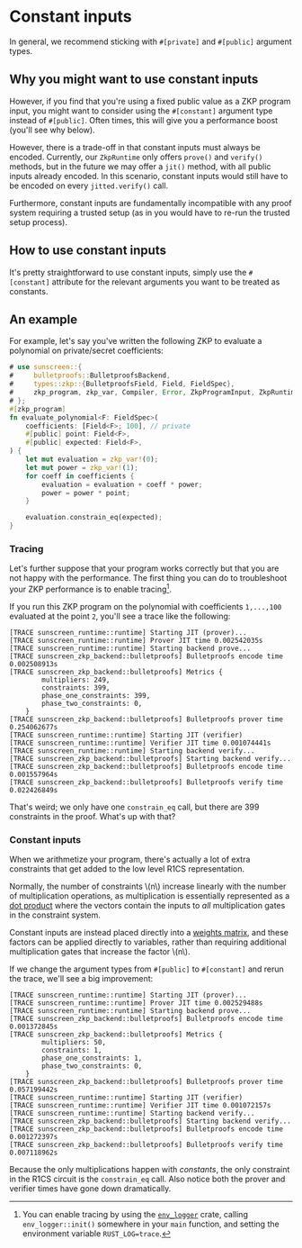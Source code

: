 # Constant inputs

In general, we recommend sticking with `#[private]` and `#[public]` argument
types. 

## Why you might want to use constant inputs

However, if you find that you're using a fixed public value as a ZKP program input, you might want to consider using the `#[constant]` argument type instead of `#[public]`. Often times, this will give you a performance boost (you'll see why below).

However, there is a trade-off in that constant inputs must always be encoded.
Currently, our `ZkpRuntime` only offers `prove()` and `verify()` methods, but in the
future we may offer a `jit()` method, with all public inputs already encoded.
In this scenario, constant inputs would still have to be encoded on every
`jitted.verify()` call.

Furthermore, constant inputs are fundamentally incompatible with any proof
system requiring a trusted setup (as in you would have to re-run the trusted setup process). 

## How to use constant inputs

It's pretty straightforward to use constant inputs, simply use the `#[constant]` attribute for the relevant arguments you want to be treated as constants.

## An example

For example, let's say you've written the following ZKP to evaluate a polynomial
on private/secret coefficients:

```rust
# use sunscreen::{
#     bulletproofs::BulletproofsBackend,
#     types::zkp::{BulletproofsField, Field, FieldSpec},
#     zkp_program, zkp_var, Compiler, Error, ZkpProgramInput, ZkpRuntime,
# };
#[zkp_program]
fn evaluate_polynomial<F: FieldSpec>(
    coefficients: [Field<F>; 100], // private
    #[public] point: Field<F>,
    #[public] expected: Field<F>,
) {
    let mut evaluation = zkp_var!(0);
    let mut power = zkp_var!(1);
    for coeff in coefficients {
        evaluation = evaluation + coeff * power;
        power = power * point;
    }

    evaluation.constrain_eq(expected);
}
```

### Tracing

Let's further suppose that your program works correctly but that you are not
happy with the performance. The first thing you can do to troubleshoot your ZKP
performance is to enable tracing[^trace].

If you run this ZKP program on the polynomial with coefficients `1,...,100`
evaluated at the point `2`, you'll see a trace like the following:

```ignore
[TRACE sunscreen_runtime::runtime] Starting JIT (prover)...
[TRACE sunscreen_runtime::runtime] Prover JIT time 0.002542035s
[TRACE sunscreen_runtime::runtime] Starting backend prove...
[TRACE sunscreen_zkp_backend::bulletproofs] Bulletproofs encode time 0.002508913s
[TRACE sunscreen_zkp_backend::bulletproofs] Metrics {
        multipliers: 249,
        constraints: 399,
        phase_one_constraints: 399,
        phase_two_constraints: 0,
    }
[TRACE sunscreen_zkp_backend::bulletproofs] Bulletproofs prover time 0.254062677s
[TRACE sunscreen_runtime::runtime] Starting JIT (verifier)
[TRACE sunscreen_runtime::runtime] Verifier JIT time 0.001074441s
[TRACE sunscreen_runtime::runtime] Starting backend verify...
[TRACE sunscreen_zkp_backend::bulletproofs] Starting backend verify...
[TRACE sunscreen_zkp_backend::bulletproofs] Bulletproofs encode time 0.001557964s
[TRACE sunscreen_zkp_backend::bulletproofs] Bulletproofs verify time 0.022426849s
```

That's weird; we only have one `constrain_eq` call, but there are 399
constraints in the proof. What's up with that?

### Constant inputs

When we arithmetize your program, there's actually a lot of extra constraints
that get added to the low level R1CS representation.

Normally, the number of constraints \\(n\\) increase linearly with the number of
multiplication operations, as multiplication is essentially represented as a
[dot product][multiplication-gate] where the vectors contain the inputs to _all_
multiplication gates in the constraint system.

Constant inputs are instead placed directly into a [weights
matrix][linear-constraints], and these factors can be applied directly to
variables, rather than requiring additional multiplication gates that increase
the factor \\(n\\).

If we change the argument types from `#[public]` to `#[constant]` and rerun the
trace, we'll see a big improvement:

```ignore
[TRACE sunscreen_runtime::runtime] Starting JIT (prover)...
[TRACE sunscreen_runtime::runtime] Prover JIT time 0.002529488s
[TRACE sunscreen_runtime::runtime] Starting backend prove...
[TRACE sunscreen_zkp_backend::bulletproofs] Bulletproofs encode time 0.001372845s
[TRACE sunscreen_zkp_backend::bulletproofs] Metrics {
        multipliers: 50,
        constraints: 1,
        phase_one_constraints: 1,
        phase_two_constraints: 0,
    }
[TRACE sunscreen_zkp_backend::bulletproofs] Bulletproofs prover time 0.057199442s
[TRACE sunscreen_runtime::runtime] Starting JIT (verifier)
[TRACE sunscreen_runtime::runtime] Verifier JIT time 0.001072157s
[TRACE sunscreen_runtime::runtime] Starting backend verify...
[TRACE sunscreen_zkp_backend::bulletproofs] Starting backend verify...
[TRACE sunscreen_zkp_backend::bulletproofs] Bulletproofs encode time 0.001272397s
[TRACE sunscreen_zkp_backend::bulletproofs] Bulletproofs verify time 0.007118962s
```

Because the only multiplications happen with _constants_, the only constraint in
the R1CS circuit is the `constrain_eq` call. Also notice both the prover and
verifier times have gone down dramatically.

[multiplication-gate]: https://doc-internal.dalek.rs/bulletproofs/notes/r1cs_proof/index.html#multiplication-gates

[linear-constraints]: https://doc-internal.dalek.rs/bulletproofs/notes/r1cs_proof/index.html#linear-constraints

[^trace]: You can enable tracing by using the [`env_logger`](https://docs.rs/env_logger/latest/env_logger/) crate, calling `env_logger::init()` somewhere in your `main` function, and setting the environment variable `RUST_LOG=trace`.
